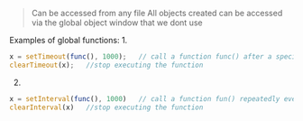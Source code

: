 
> Can be accessed from any file
> All objects created can be accessed via the global object window that we dont use

Examples of global functions:
1. 
```javascript
x = setTimeout(func(), 1000);   // call a function func() after a specific time 1000ms
clearTimeout(x);   //stop executing the function
```
2. 
```javascript
x = setInterval(func(), 1000)   // call a function fun() repeatedly every 1000ms
clearInterval(x)   //stop executing the function
```
